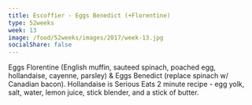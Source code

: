 ```yaml
---
title: Escoffier - Eggs Benedict (+Florentine)
type: 52weeks
week: 13
image: /food/52weeks/images/2017/week-13.jpg
socialShare: false
---
```

Eggs Florentine (English muffin, sauteed spinach, poached egg, hollandaise, cayenne, parsley) & Eggs Benedict (replace spinach w/ Canadian bacon). Hollandaise is Serious Eats 2 minute recipe - egg yolk, salt, water, lemon juice, stick blender, and a stick of butter.
